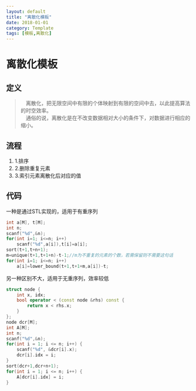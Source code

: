 ```yaml
---
layout: default
title: "离散化模板"
date: 2018-01-01
category: Template
tags: [模板,离散化]
---
```


# 离散化模板

## 定义
>&emsp;离散化，把无限空间中有限的个体映射到有限的空间中去，以此提高算法的时空效率。  
>&emsp;通俗的说，离散化是在不改变数据相对大小的条件下，对数据进行相应的缩小。

## 流程
1. 1.排序
2. 2.删除重复元素
3. 3.索引元素离散化后对应的值

## 代码

一种是通过STL实现的，适用于有重序列  

```C++
int a[M], t[M];
int n;
scanf("%d",&n);
for(int i=1; i<=n; i++)
    scanf("%d",a[i]),t[i]=a[i];
sort(t+1,t+n+1);
m=unique(t+1,t+1+n)-t-1;//m为不重复的元素的个数，若需保留则不需要这句话
for(int i=1; i<=n; i++)
    a[i]=lower_bound(t+1,t+1+m,a[i])-t;
```

另一种区别不大，适用于无重序列，效率较低

```C++
struct node {
    int x, idx;
    bool operator < (const node &rhs) const {
        return x < rhs.x;
    }
};
node dcr[M];
int A[M];
int n;
scanf("%d",&n);
for(int i = 1; i <= n; i++) {
    scanf("%d", &dcr[i].x);
    dcr[i].idx = i;
}
sort(dcr+1,dcr+n+1);
for(int i = 1; i <= n; i++) {
    A[dcr[i].idx] = i;
}
```